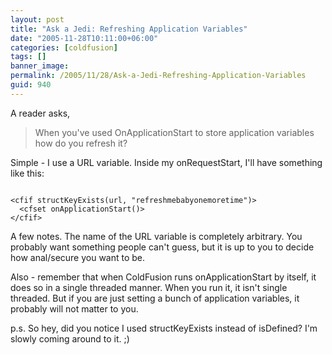 ```yaml
---
layout: post
title: "Ask a Jedi: Refreshing Application Variables"
date: "2005-11-28T10:11:00+06:00"
categories: [coldfusion]
tags: []
banner_image: 
permalink: /2005/11/28/Ask-a-Jedi-Refreshing-Application-Variables
guid: 940
---
```


A reader asks, 

<blockquote>
When you've used OnApplicationStart to store application variables how do you refresh it?
</blockquote>

Simple - I use a URL variable. Inside my onRequestStart, I'll have something like this:

<code>
&lt;cfif structKeyExists(url, "refreshmebabyonemoretime")&gt;
  &lt;cfset onApplicationStart()&gt;
&lt;/cfif&gt;
</code>

A few notes. The name of the URL variable is completely arbitrary. You probably want something people can't guess, but it is up to you to decide how anal/secure you want to be. 

Also - remember that when ColdFusion runs onApplicationStart by itself, it does so in a single threaded manner. When you run it, it isn't single threaded. But if you are just setting a bunch of application variables, it probably will not matter to you.

p.s. So hey, did you notice I used structKeyExists instead of isDefined? I'm slowly coming around to it. ;)